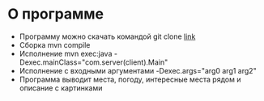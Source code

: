 # О программе
* Программу можно скачать командой git clone [link](https://github.com/Knyazhev-Misha/Networks.git) 
* Сборка mvn compile
* Исполнение mvn exec:java -Dexec.mainClass="com.server(client).Main"
* Исполнение с входными аргументами -Dexec.args="arg0 arg1 arg2"
* Программа выводит места, погоду, интересные места рядом и описание с картинками